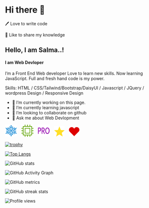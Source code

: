# Hi there 👋

🖊️ Love to write code

🎤 Like to share my knowledge

##  Hello, I am Salma..! 
#### I am Web Devloper


I’m a Front End Web developer Love to learn new skills. Now learning JavaScript. Full and fresh hand code is my power.

Skills:  HTML / CSS/Tailwind/Bootstrap/DaisyUI / Javascript / JQuery / wordpress Design / Responsive Design

- 🔭 I’m currently working on this page. 
- 🌱 I’m currently learning javascript 
- 👯 I’m looking to collaborate on github 
- 💬 Ask me about Web Devlopment 


 

<a href='https://archiveprogram.github.com/'><img src='https://raw.githubusercontent.com/acervenky/animated-github-badges/master/assets/acbadge.gif' width='40' height='40'></a> <a href='https://docs.github.com/en/developers'><img src='https://raw.githubusercontent.com/acervenky/animated-github-badges/master/assets/devbadge.gif' width='40' height='40'></a> <a href='https://github.com/pricing'><img src='https://raw.githubusercontent.com/acervenky/animated-github-badges/master/assets/pro.gif' width='40' height='40'></a> <a href='https://stars.github.com/'><img src='https://raw.githubusercontent.com/acervenky/animated-github-badges/master/assets/starbadge.gif' width='35' height='35'></a> <a href='https://docs.github.com/en/github/supporting-the-open-source-community-with-github-sponsors'><img src='https://raw.githubusercontent.com/acervenky/animated-github-badges/master/assets/sponsorbadge.gif' width='35' height='35'></a> 

[![trophy](https://github-profile-trophy.vercel.app/?username=Enya-Aruna)](https://github.com/ryo-ma/github-profile-trophy)

[![Top Langs](https://github-readme-stats.vercel.app/api/top-langs/?username=Enya-Aruna)](https://github.com/anuraghazra/github-readme-stats)

![GitHub stats](https://github-readme-stats.vercel.app/api?username=Enya-Aruna&show_icons=true&count_private=true)  

![GitHub Activity Graph](https://activity-graph.herokuapp.com/graph?username=Enya-Aruna)  

![GitHub metrics](https://metrics.lecoq.io/Enya-Aruna)  

![GitHub streak stats](https://streak-stats.demolab.com/?user=Enya-Aruna)  

![Profile views](https://gpvc.arturio.dev/Enya-Aruna)  


